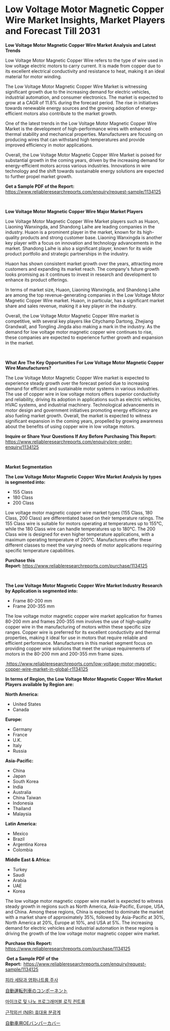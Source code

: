 <p><h1>Low Voltage Motor Magnetic Copper Wire Market Insights, Market Players and Forecast Till 2031</h1></p><p><strong>Low Voltage Motor Magnetic Copper Wire Market Analysis and Latest Trends</strong></p>
<p><p>Low Voltage Motor Magnetic Copper Wire refers to the type of wire used in low voltage electric motors to carry current. It is made from copper due to its excellent electrical conductivity and resistance to heat, making it an ideal material for motor winding.</p><p>The Low Voltage Motor Magnetic Copper Wire Market is witnessing significant growth due to the increasing demand for electric vehicles, industrial automation, and consumer electronics. The market is expected to grow at a CAGR of 11.8% during the forecast period. The rise in initiatives towards renewable energy sources and the growing adoption of energy-efficient motors also contribute to the market growth.</p><p>One of the latest trends in the Low Voltage Motor Magnetic Copper Wire Market is the development of high-performance wires with enhanced thermal stability and mechanical properties. Manufacturers are focusing on producing wires that can withstand high temperatures and provide improved efficiency in motor applications.</p><p>Overall, the Low Voltage Motor Magnetic Copper Wire Market is poised for substantial growth in the coming years, driven by the increasing demand for energy-efficient motors across various industries. Innovations in wire technology and the shift towards sustainable energy solutions are expected to further propel market growth.</p></p>
<p><strong>Get a Sample PDF of the Report:&nbsp;</strong> <a href="https://www.reliableresearchreports.com/enquiry/request-sample/1134125">https://www.reliableresearchreports.com/enquiry/request-sample/1134125</a></p>
<p>&nbsp;</p>
<p><strong>Low Voltage Motor Magnetic Copper Wire Major Market Players</strong></p>
<p><p>Low Voltage Motor Magnetic Copper Wire Market players such as Huaon, Liaoning Wanxingda, and Shandong Laihe are leading companies in the industry. Huaon is a prominent player in the market, known for its high-quality products and strong customer base. Liaoning Wanxingda is another key player with a focus on innovation and technology advancements in the market. Shandong Laihe is also a significant player, known for its wide product portfolio and strategic partnerships in the industry.</p><p>Huaon has shown consistent market growth over the years, attracting more customers and expanding its market reach. The company's future growth looks promising as it continues to invest in research and development to enhance its product offerings.</p><p>In terms of market size, Huaon, Liaoning Wanxingda, and Shandong Laihe are among the top revenue-generating companies in the Low Voltage Motor Magnetic Copper Wire market. Huaon, in particular, has a significant market share and sales revenue, making it a key player in the industry.</p><p>Overall, the Low Voltage Motor Magnetic Copper Wire market is competitive, with several key players like Citychamp Dartong, Zhejiang Grandwall, and Tongling Jingda also making a mark in the industry. As the demand for low voltage motor magnetic copper wire continues to rise, these companies are expected to experience further growth and expansion in the market.</p></p>
<p>&nbsp;</p>
<p><strong>What Are The Key Opportunities For Low Voltage Motor Magnetic Copper Wire Manufacturers?</strong></p>
<p><p>The Low Voltage Motor Magnetic Copper Wire market is expected to experience steady growth over the forecast period due to increasing demand for efficient and sustainable motor systems in various industries. The use of copper wire in low voltage motors offers superior conductivity and reliability, driving its adoption in applications such as electric vehicles, HVAC systems, and industrial machinery. Technological advancements in motor design and government initiatives promoting energy efficiency are also fueling market growth. Overall, the market is expected to witness significant expansion in the coming years, propelled by growing awareness about the benefits of using copper wire in low voltage motors.</p></p>
<p><strong>Inquire or Share Your Questions If Any Before Purchasing This Report:</strong> <a href="https://www.reliableresearchreports.com/enquiry/pre-order-enquiry/1134125">https://www.reliableresearchreports.com/enquiry/pre-order-enquiry/1134125</a></p>
<p>&nbsp;</p>
<p><strong>Market Segmentation</strong></p>
<p><strong>The Low Voltage Motor Magnetic Copper Wire Market Analysis by types is segmented into:</strong></p>
<p><ul><li>155 Class</li><li>180 Class</li><li>200 Class</li></ul></p>
<p><p>Low voltage motor magnetic copper wire market types (155 Class, 180 Class, 200 Class) are differentiated based on their temperature ratings. The 155 Class wire is suitable for motors operating at temperatures up to 155°C, while the 180 Class wire can handle temperatures up to 180°C. The 200 Class wire is designed for even higher temperature applications, with a maximum operating temperature of 200°C. Manufacturers offer these different classes to meet the varying needs of motor applications requiring specific temperature capabilities.</p></p>
<p><strong>Purchase this Report:&nbsp;</strong><a href="https://www.reliableresearchreports.com/purchase/1134125">https://www.reliableresearchreports.com/purchase/1134125</a></p>
<p>&nbsp;</p>
<p><strong>The Low Voltage Motor Magnetic Copper Wire Market Industry Research by Application is segmented into:</strong></p>
<p><ul><li>Frame 80-200 mm</li><li>Frame 200-355 mm</li></ul></p>
<p><p>The low voltage motor magnetic copper wire market application for frames 80-200 mm and frames 200-355 mm involves the use of high-quality copper wire in the manufacturing of motors within these specific size ranges. Copper wire is preferred for its excellent conductivity and thermal properties, making it ideal for use in motors that require reliable and efficient performance. Manufacturers in this market segment focus on providing copper wire solutions that meet the unique requirements of motors in the 80-200 mm and 200-355 mm frame sizes.</p></p>
<p><a href="https://www.reliableresearchreports.com/low-voltage-motor-magnetic-copper-wire-market-in-global-r1134125">&nbsp;https://www.reliableresearchreports.com/low-voltage-motor-magnetic-copper-wire-market-in-global-r1134125</a></p>
<p><strong>In terms of Region, the Low Voltage Motor Magnetic Copper Wire Market Players available by Region are:</strong></p>
<p>
    <p> <strong> North America: </strong>
        <ul>
            <li>United States</li>
            <li>Canada</li>
        </ul>
        </p> 
    <p> <strong> Europe: </strong>
        <ul>
            <li>Germany</li>
            <li>France</li>
            <li>U.K.</li>
            <li>Italy</li>
            <li>Russia</li>
        </ul>
        </p> 
    <p> <strong> Asia-Pacific: </strong>
        <ul>
            <li>China</li>
            <li>Japan</li>
            <li>South Korea</li>
            <li>India</li>
            <li>Australia</li>
            <li>China Taiwan</li>
            <li>Indonesia</li>
            <li>Thailand</li>
            <li>Malaysia</li>
        </ul>
        </p> 
    <p> <strong> Latin America: </strong>
        <ul>
            <li>Mexico</li>
            <li>Brazil</li>
            <li>Argentina Korea</li>
            <li>Colombia</li>
        </ul>
        </p> 
    <p> <strong> Middle East & Africa: </strong>
        <ul>
            <li>Turkey</li>
            <li>Saudi</li>
            <li>Arabia</li>
            <li>UAE</li>
            <li>Korea</li>
        </ul>
    </p>
    </p>
<p><p>The low voltage motor magnetic copper wire market is expected to witness steady growth in regions such as North America, Asia-Pacific, Europe, USA, and China. Among these regions, China is expected to dominate the market with a market share of approximately 35%, followed by Asia-Pacific at 30%, North America at 20%, Europe at 10%, and USA at 5%. The increasing demand for electric vehicles and industrial automation in these regions is driving the growth of the low voltage motor magnetic copper wire market.</p></p>
<p><strong>Purchase this Report: </strong><a href="https://www.reliableresearchreports.com/purchase/1134125">https://www.reliableresearchreports.com/purchase/1134125</a></p>
<p>&nbsp;<strong>Get a Sample PDF of the Report:&nbsp;&nbsp;</strong><a href="https://www.reliableresearchreports.com/enquiry/request-sample/1134125">https://www.reliableresearchreports.com/enquiry/request-sample/1134125</a></p>
<p><strong></strong></p>
<p><p><a href="https://medium.com/@toreygrimes2022/%ED%94%BC%EB%9D%BC%EC%84%B8%ED%83%90-%EB%B0%8F-%EB%82%98%ED%8A%B8%EB%A5%A8-%EC%97%BC%ED%99%94%EB%AC%BC-%EC%A3%BC%EC%82%AC%EC%8B%9C%EC%9E%A5-%EC%A1%B0%EC%82%AC-%EB%B3%B4%EA%B3%A0%EC%84%9C-%EC%9D%B4%EB%A0%A5-%EB%B0%8F-2024%EB%85%84%EB%B6%80%ED%84%B0-2031%EB%85%84%EA%B9%8C%EC%A7%80%EC%9D%98-%EC%A0%84%EB%A7%9D-03cc28e5156a">피라 세탐과 염화나트륨 주사</a></p><p><a href="https://github.com/avbqbctihcbe2/Market-Research-Report-List-2/blob/main/9392256103997.md">自動運転列車のコンポーネント</a></p><p><a href="https://github.com/Elenrrera7685/Market-Research-Report-List-2/blob/main/315855697559.md">마이크로 및 나노 프로그래머블 로직 컨트롤</a></p><p><a href="https://github.com/vsn7qpua81q/Market-Research-Report-List-2/blob/main/623211897558.md">근적외선 (NIR) 휴대용 분광계</a></p><p><a href="https://github.com/HershelKris/Market-Research-Report-List-1/blob/main/9123045103996.md">自動車用OEバンパーカバー</a></p></p>